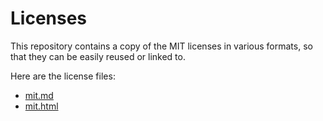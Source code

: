 Licenses
========

This repository contains a copy of the MIT licenses in various formats,
so that they can be easily reused or linked to.

Here are the license files:

- [mit.md](mit.md)
- [mit.html](https://susam.github.io/licenses/mit.html)
